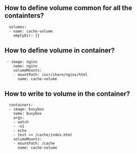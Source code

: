 ## How to define volume common for all the containters?

```
  volumes:
  - name: cache-volume 
    emptyDir: {}
```

## How to define volume in container?

```
 - image: nginx
    name: nginx
    volumeMounts:
    - mountPath: /usr/share/nginx/html
      name: cache-volume
```

## How to write to volume in the container?

```
  containers:
  - image: busybox
    name: busybox
    args:
    - watch
    - -n1
    - echo
    - test >> /cache/index.html
    volumeMounts:
    - mountPath: /cache
      name: cache-volume
```

